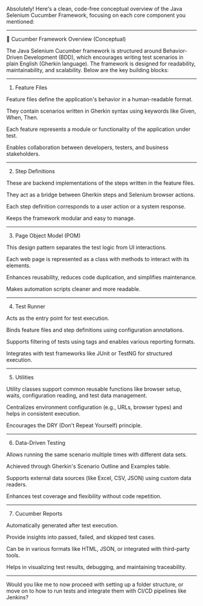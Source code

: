 Absolutely! Here's a clean, code-free conceptual overview of the Java Selenium Cucumber Framework, focusing on each core component you mentioned:


---

🧩 Cucumber Framework Overview (Conceptual)

The Java Selenium Cucumber framework is structured around Behavior-Driven Development (BDD), which encourages writing test scenarios in plain English (Gherkin language). The framework is designed for readability, maintainability, and scalability. Below are the key building blocks:


---

1. Feature Files

Feature files define the application's behavior in a human-readable format.

They contain scenarios written in Gherkin syntax using keywords like Given, When, Then.

Each feature represents a module or functionality of the application under test.

Enables collaboration between developers, testers, and business stakeholders.



---

2. Step Definitions

These are backend implementations of the steps written in the feature files.

They act as a bridge between Gherkin steps and Selenium browser actions.

Each step definition corresponds to a user action or a system response.

Keeps the framework modular and easy to manage.



---

3. Page Object Model (POM)

This design pattern separates the test logic from UI interactions.

Each web page is represented as a class with methods to interact with its elements.

Enhances reusability, reduces code duplication, and simplifies maintenance.

Makes automation scripts cleaner and more readable.



---

4. Test Runner

Acts as the entry point for test execution.

Binds feature files and step definitions using configuration annotations.

Supports filtering of tests using tags and enables various reporting formats.

Integrates with test frameworks like JUnit or TestNG for structured execution.



---

5. Utilities

Utility classes support common reusable functions like browser setup, waits, configuration reading, and test data management.

Centralizes environment configuration (e.g., URLs, browser types) and helps in consistent execution.

Encourages the DRY (Don't Repeat Yourself) principle.



---

6. Data-Driven Testing

Allows running the same scenario multiple times with different data sets.

Achieved through Gherkin's Scenario Outline and Examples table.

Supports external data sources (like Excel, CSV, JSON) using custom data readers.

Enhances test coverage and flexibility without code repetition.



---

7. Cucumber Reports

Automatically generated after test execution.

Provide insights into passed, failed, and skipped test cases.

Can be in various formats like HTML, JSON, or integrated with third-party tools.

Helps in visualizing test results, debugging, and maintaining traceability.



---

Would you like me to now proceed with setting up a folder structure, or move on to how to run tests and integrate them with CI/CD pipelines like Jenkins?

